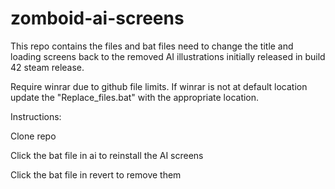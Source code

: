 # zomboid-ai-screens

This repo contains the files and bat files need to change the title and loading screens back to the removed AI illustrations initially released in build 42 steam release.

Require winrar due to github file limits. If winrar is not at default location update the "Replace_files.bat" with the appropriate location.

Instructions:

Clone repo

Click the bat file in ai to reinstall the AI screens

Click the bat file in revert to remove them
